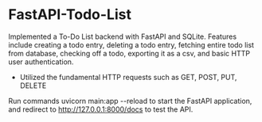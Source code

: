 # FastAPI-Todo-List
Implemented a To-Do List backend with FastAPI and SQLite. Features include creating a todo entry, deleting a todo entry, fetching entire todo list from database, checking off a todo, exporting it as a csv, and basic HTTP user authentication. 
- Utilized the fundamental HTTP requests such as GET, POST, PUT, DELETE

Run commands  uvicorn main:app --reload to start the FastAPI application, and redirect to http://127.0.0.1:8000/docs to test the API. 

